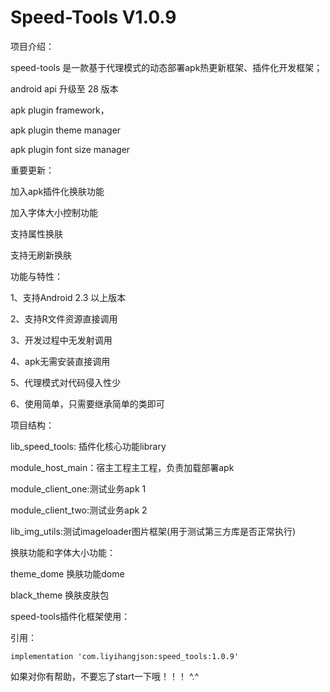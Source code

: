 # Speed-Tools  V1.0.9

项目介绍：

speed-tools 是一款基于代理模式的动态部署apk热更新框架、插件化开发框架；

android api 升级至 28 版本

apk plugin framework，

apk plugin theme manager

apk plugin font size manager



重要更新：

加入apk插件化换肤功能

加入字体大小控制功能

支持属性换肤

支持无刷新换肤

	

功能与特性：

1、支持Android 2.3 以上版本

2、支持R文件资源直接调用

3、开发过程中无发射调用

4、apk无需安装直接调用

5、代理模式对代码侵入性少

6、使用简单，只需要继承简单的类即可



项目结构：

lib_speed_tools: 插件化核心功能library

module_host_main：宿主工程主工程，负责加载部署apk

module_client_one:测试业务apk 1

module_client_two:测试业务apk 2

lib_img_utils:测试imageloader图片框架(用于测试第三方库是否正常执行)


换肤功能和字体大小功能：

theme_dome 换肤功能dome

black_theme 换肤皮肤包



speed-tools插件化框架使用：

引用：
```
implementation 'com.liyihangjson:speed_tools:1.0.9'

```




如果对你有帮助，不要忘了start一下哦！！！ ^.^